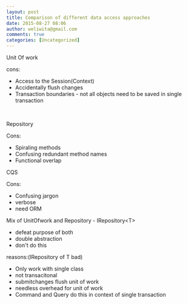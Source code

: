 ```yaml
---
layout: post
title: Comparison of different data access approaches
date: 2015-08-27 08:06
author: weliwita@gmail.com
comments: true
categories: [Uncategorized]
---
```

Unit Of work

cons:
<ul>
	<li>Access to the Session(Context)</li>
	<li>Accidentally flush changes</li>
	<li>Transaction boundaries - not all objects need to be saved in single transaction</li>
</ul>
&nbsp;

Repository

Cons:
<ul>
	<li>Spiraling methods</li>
	<li>Confusing redundant method names</li>
	<li>Functional overlap</li>
</ul>
CQS

Cons:
<ul>
	<li>Confusing jargon</li>
	<li>verbose</li>
	<li>need ORM</li>
</ul>
Mix of UnitOfwork and Repository - IRepository&lt;T&gt;
<ul>
	<li>defeat purpose of both</li>
	<li>double abstraction</li>
	<li>don't do this</li>
</ul>
reasons:(IRepository of T bad)
<ul>
	<li>Only work with single class</li>
	<li>not transacitonal</li>
	<li>submitchanges flush unit of work</li>
	<li>needless overhead for unit of work</li>
	<li>Command and Query do this in context of single transaction</li>
</ul>
